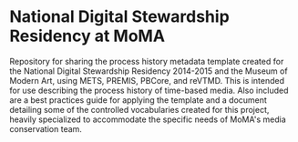 # National Digital Stewardship Residency at MoMA
Repository for sharing the process history metadata template created for the National Digital Stewardship Residency 2014-2015 and the Museum of Modern Art, using METS, PREMIS, PBCore, and reVTMD. This is intended for use describing the process history of time-based media. Also included are a best practices guide for applying the template and a document detailing some of the controlled vocabularies created for this project, heavily specialized to accommodate the specific needs of MoMA's media conservation team.
